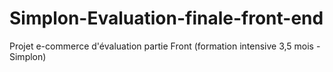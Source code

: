 # Simplon-Evaluation-finale-front-end
Projet e-commerce d'évaluation partie Front
(formation intensive 3,5 mois - Simplon)
